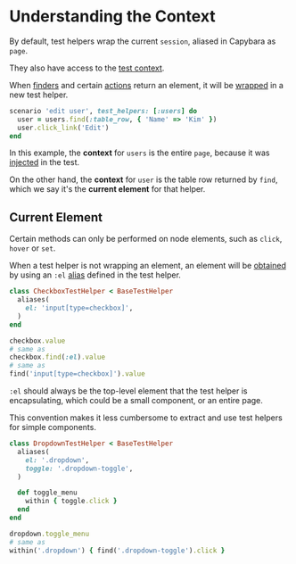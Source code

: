 [actions]: /guide/essentials/actions
[alias]: /guide/essentials/aliases
[finders]: /guide/essentials/finders
[to_capybara_node]: /api/#to-capybara-node
[injection]: /guide/essentials/injection
[wrapping]: /api/#wrap-element
[test context]: /api/#delegate-to-test-context

# Understanding the Context

By default, test helpers wrap the current `session`, aliased in Capybara as `page`.

They also have access to the [test context].

When [finders] and certain [actions] return an element, it will be [wrapped][wrapping] in a new test helper.

```ruby
scenario 'edit user', test_helpers: [:users] do
  user = users.find(:table_row, { 'Name' => 'Kim' })
  user.click_link('Edit')
end
```

In this example, the __context__ for `users` is the entire `page`, because it was [injected][injection] in the test.

On the other hand, the __context__ for `user` is the table row returned by `find`, which we say it's the __current element__ for that helper.

## Current Element

Certain methods can only be performed on node elements, such as `click`, `hover` or `set`.

When a test helper is not wrapping an element, an element will be [obtained][to_capybara_node] by using an `:el` [alias] defined in the test helper.

```ruby
class CheckboxTestHelper < BaseTestHelper
  aliases(
    el: 'input[type=checkbox]',
  )
end

checkbox.value
# same as
checkbox.find(:el).value
# same as
find('input[type=checkbox]').value
```

`:el` should always be the top-level element that the test helper is encapsulating, which could be a small component, or an entire page.

This convention makes it less cumbersome to extract and use test helpers for simple components.

```ruby
class DropdownTestHelper < BaseTestHelper
  aliases(
    el: '.dropdown',
    toggle: '.dropdown-toggle',
  )

  def toggle_menu
    within { toggle.click }
  end
end

dropdown.toggle_menu
# same as
within('.dropdown') { find('.dropdown-toggle').click }
```
